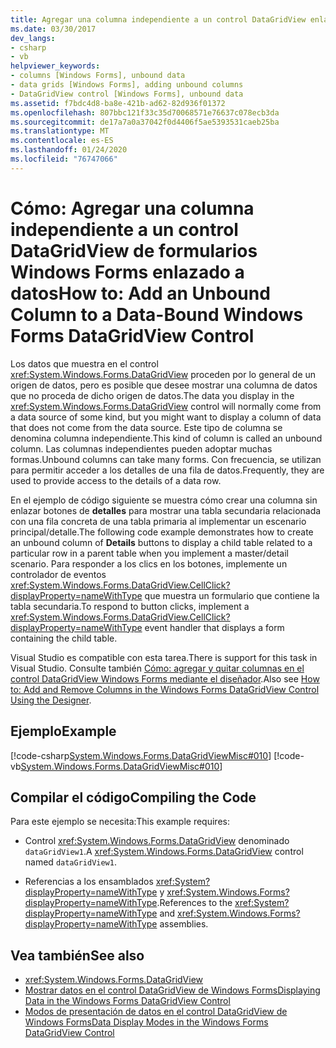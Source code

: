 ```yaml
---
title: Agregar una columna independiente a un control DataGridView enlazado a datos
ms.date: 03/30/2017
dev_langs:
- csharp
- vb
helpviewer_keywords:
- columns [Windows Forms], unbound data
- data grids [Windows Forms], adding unbound columns
- DataGridView control [Windows Forms], unbound data
ms.assetid: f7bdc4d8-ba8e-421b-ad62-82d936f01372
ms.openlocfilehash: 807bbc121f33c35d70068571e76637c078ecb3da
ms.sourcegitcommit: de17a7a0a37042f0d4406f5ae5393531caeb25ba
ms.translationtype: MT
ms.contentlocale: es-ES
ms.lasthandoff: 01/24/2020
ms.locfileid: "76747066"
---
```

# <a name="how-to-add-an-unbound-column-to-a-data-bound-windows-forms-datagridview-control"></a><span data-ttu-id="71da5-102">Cómo: Agregar una columna independiente a un control DataGridView de formularios Windows Forms enlazado a datos</span><span class="sxs-lookup"><span data-stu-id="71da5-102">How to: Add an Unbound Column to a Data-Bound Windows Forms DataGridView Control</span></span>
<span data-ttu-id="71da5-103">Los datos que muestra en el control <xref:System.Windows.Forms.DataGridView> proceden por lo general de un origen de datos, pero es posible que desee mostrar una columna de datos que no proceda de dicho origen de datos.</span><span class="sxs-lookup"><span data-stu-id="71da5-103">The data you display in the <xref:System.Windows.Forms.DataGridView> control will normally come from a data source of some kind, but you might want to display a column of data that does not come from the data source.</span></span> <span data-ttu-id="71da5-104">Este tipo de columna se denomina columna independiente.</span><span class="sxs-lookup"><span data-stu-id="71da5-104">This kind of column is called an unbound column.</span></span> <span data-ttu-id="71da5-105">Las columnas independientes pueden adoptar muchas formas.</span><span class="sxs-lookup"><span data-stu-id="71da5-105">Unbound columns can take many forms.</span></span> <span data-ttu-id="71da5-106">Con frecuencia, se utilizan para permitir acceder a los detalles de una fila de datos.</span><span class="sxs-lookup"><span data-stu-id="71da5-106">Frequently, they are used to provide access to the details of a data row.</span></span>  
  
 <span data-ttu-id="71da5-107">En el ejemplo de código siguiente se muestra cómo crear una columna sin enlazar botones de **detalles** para mostrar una tabla secundaria relacionada con una fila concreta de una tabla primaria al implementar un escenario principal/detalle.</span><span class="sxs-lookup"><span data-stu-id="71da5-107">The following code example demonstrates how to create an unbound column of **Details** buttons to display a child table related to a particular row in a parent table when you implement a master/detail scenario.</span></span> <span data-ttu-id="71da5-108">Para responder a los clics en los botones, implemente un controlador de eventos <xref:System.Windows.Forms.DataGridView.CellClick?displayProperty=nameWithType> que muestra un formulario que contiene la tabla secundaria.</span><span class="sxs-lookup"><span data-stu-id="71da5-108">To respond to button clicks, implement a <xref:System.Windows.Forms.DataGridView.CellClick?displayProperty=nameWithType> event handler that displays a form containing the child table.</span></span>  
  
 <span data-ttu-id="71da5-109">Visual Studio es compatible con esta tarea.</span><span class="sxs-lookup"><span data-stu-id="71da5-109">There is support for this task in Visual Studio.</span></span>  <span data-ttu-id="71da5-110">Consulte también [Cómo: agregar y quitar columnas en el control DataGridView Windows Forms mediante el diseñador](add-and-remove-columns-in-the-datagrid-using-the-designer.md).</span><span class="sxs-lookup"><span data-stu-id="71da5-110">Also see [How to: Add and Remove Columns in the Windows Forms DataGridView Control Using the Designer](add-and-remove-columns-in-the-datagrid-using-the-designer.md).</span></span>  
  
## <a name="example"></a><span data-ttu-id="71da5-111">Ejemplo</span><span class="sxs-lookup"><span data-stu-id="71da5-111">Example</span></span>  
 [!code-csharp[System.Windows.Forms.DataGridViewMisc#010](~/samples/snippets/csharp/VS_Snippets_Winforms/System.Windows.Forms.DataGridViewMisc/CS/datagridviewmisc.cs#010)]
 [!code-vb[System.Windows.Forms.DataGridViewMisc#010](~/samples/snippets/visualbasic/VS_Snippets_Winforms/System.Windows.Forms.DataGridViewMisc/VB/datagridviewmisc.vb#010)]  
  
## <a name="compiling-the-code"></a><span data-ttu-id="71da5-112">Compilar el código</span><span class="sxs-lookup"><span data-stu-id="71da5-112">Compiling the Code</span></span>  
 <span data-ttu-id="71da5-113">Para este ejemplo se necesita:</span><span class="sxs-lookup"><span data-stu-id="71da5-113">This example requires:</span></span>  
  
- <span data-ttu-id="71da5-114">Control <xref:System.Windows.Forms.DataGridView> denominado `dataGridView1`.</span><span class="sxs-lookup"><span data-stu-id="71da5-114">A <xref:System.Windows.Forms.DataGridView> control named `dataGridView1`.</span></span>  
  
- <span data-ttu-id="71da5-115">Referencias a los ensamblados <xref:System?displayProperty=nameWithType> y <xref:System.Windows.Forms?displayProperty=nameWithType>.</span><span class="sxs-lookup"><span data-stu-id="71da5-115">References to the <xref:System?displayProperty=nameWithType> and <xref:System.Windows.Forms?displayProperty=nameWithType> assemblies.</span></span>  
  
## <a name="see-also"></a><span data-ttu-id="71da5-116">Vea también</span><span class="sxs-lookup"><span data-stu-id="71da5-116">See also</span></span>

- <xref:System.Windows.Forms.DataGridView>
- [<span data-ttu-id="71da5-117">Mostrar datos en el control DataGridView de Windows Forms</span><span class="sxs-lookup"><span data-stu-id="71da5-117">Displaying Data in the Windows Forms DataGridView Control</span></span>](displaying-data-in-the-windows-forms-datagridview-control.md)
- [<span data-ttu-id="71da5-118">Modos de presentación de datos en el control DataGridView de Windows Forms</span><span class="sxs-lookup"><span data-stu-id="71da5-118">Data Display Modes in the Windows Forms DataGridView Control</span></span>](data-display-modes-in-the-windows-forms-datagridview-control.md)
